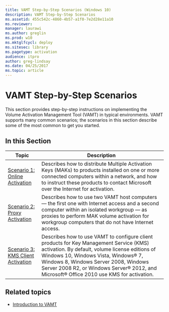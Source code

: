 ```yaml
---
title: VAMT Step-by-Step Scenarios (Windows 10)
description: VAMT Step-by-Step Scenarios
ms.assetid: 455c542c-4860-4b57-a1f0-7e2d28e11a10
ms.reviewer:
manager: laurawi
ms.author: greglin
ms.prod: w10
ms.mktglfcycl: deploy
ms.sitesec: library
ms.pagetype: activation
audience: itpro
author: greg-lindsay
ms.date: 04/25/2017
ms.topic: article
---
```


# VAMT Step-by-Step Scenarios

This section provides step-by-step instructions on implementing the Volume Activation Management Tool (VAMT) in typical environments. VAMT supports many common scenarios; the scenarios in this section describe some of the most common to get you started.

## In this Section

|Topic |Description |
|------|------------|
|[Scenario 1: Online Activation](scenario-online-activation-vamt.md) |Describes how to distribute Multiple Activation Keys (MAKs) to products installed on one or more connected computers within a network, and how to instruct these products to contact Microsoft over the Internet for activation. |
|[Scenario 2: Proxy Activation](scenario-proxy-activation-vamt.md) |Describes how to use two VAMT host computers — the first one with Internet access and a second computer within an isolated workgroup — as proxies to perform MAK volume activation for workgroup computers that do not have Internet access. |
|[Scenario 3: KMS Client Activation](scenario-kms-activation-vamt.md) |Describes how to use VAMT to configure client products for Key Management Service (KMS) activation. By default, volume license editions of Windows 10, Windows Vista, Windows® 7, Windows 8, Windows Server 2008, Windows Server 2008 R2, or Windows Server® 2012, and Microsoft® Office 2010 use KMS for activation. |

## Related topics
- [Introduction to VAMT](introduction-vamt.md)


